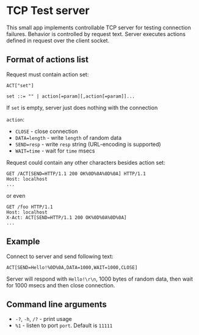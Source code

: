 TCP Test server
===============

This small app implements controllable TCP server for testing connection failures.
Behavior is controlled by request text. Server executes actions defined in request
over the client socket.

Format of actions list
----------------------

Request must contain action set:

`ACT["set"]`

`set ::= "" | action[=param][,action[=param]]...`

If `set` is empty, server just does nothing with the connection

`action`:

- `CLOSE` - close connection
- `DATA=length` - write `length` of random data
- `SEND=resp` - write `resp` string (URL-encoding is supported)
- `WAIT=time` - wait for `time` msecs

Request could contain any other characters besides action set:

```
GET /ACT[SEND=HTTP/1.1 200 OK%0D%0A%0D%0A] HTTP/1.1
Host: localhost
...
```

or even

```
GET /foo HTTP/1.1
Host: localhost
X-Act: ACT[SEND=HTTP/1.1 200 OK%0D%0A%0D%0A]
...
```

Example
-------

Connect to server and send following text:

```
ACT[SEND=Hello!%0D%0A,DATA=1000,WAIT=1000,CLOSE]
```

Server will respond with `Hello!\r\n`, 1000 bytes of random data, then wait for 1000 msecs and then close connection.

Command line arguments
----------------------

- `-?`, `-h`, `/?` - print usage
- `%1` - listen to port `port`. Default is `11111`
